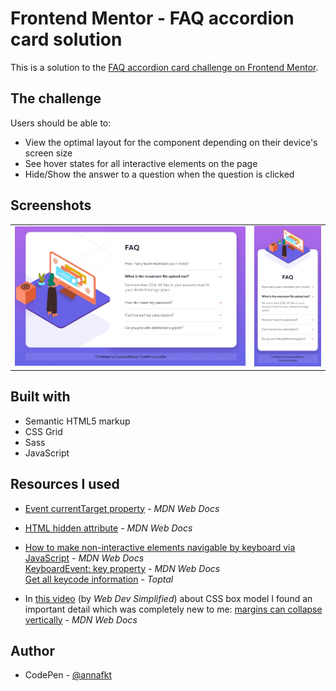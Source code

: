 # Frontend Mentor - FAQ accordion card solution

This is a solution to the [FAQ accordion card challenge on Frontend Mentor](https://www.frontendmentor.io/challenges/faq-accordion-card-XlyjD0Oam).

## The challenge

Users should be able to:

- View the optimal layout for the component depending on their device's screen size
- See hover states for all interactive elements on the page
- Hide/Show the answer to a question when the question is clicked

## Screenshots

<table>
  <tr>
    <td><img src="screenshot-desktop.jpg" alt="Screenshot of the desktop version"></td>
    <td><img src="screenshot-mobile.jpg" alt="Screenshot of the mobile version"></td>
  </tr>
</table>

## Built with

- Semantic HTML5 markup
- CSS Grid
- Sass
- JavaScript

## Resources I used

- [Event currentTarget property](https://developer.mozilla.org/en-US/docs/Web/API/Event/currentTarget) - *MDN Web Docs*

- [HTML hidden attribute](https://developer.mozilla.org/en-US/docs/Web/HTML/Global_attributes/hidden) - *MDN Web Docs*

- [How to make non-interactive elements navigable by keyboard via JavaScript](https://developer.mozilla.org/en-US/docs/Web/Accessibility/Keyboard-navigable_JavaScript_widgets) - *MDN Web Docs*<br>
[KeyboardEvent: key property](https://developer.mozilla.org/en-US/docs/Web/API/KeyboardEvent/key) - *MDN Web Docs*<br>
[Get all keycode information](https://www.toptal.com/developers/keycode) - *Toptal*

- In [this video](https://www.youtube.com/watch?v=rIO5326FgPE) (by *Web Dev Simplified*) about CSS box model I found an important detail which was completely new to me: [margins can collapse vertically](https://developer.mozilla.org/en-US/docs/Web/CSS/CSS_box_model/Mastering_margin_collapsing) - *MDN Web Docs*

## Author

- CodePen - [@annafkt](https://codepen.io/annafkt)